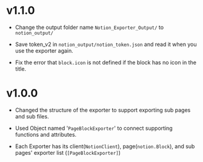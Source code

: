 # v1.1.0

- Change the output folder name `Notion_Exporter_Output/` to `notion_output/`

- Save token_v2 in `notion_output/notion_token.json` and read it when you use the exporter again.

- Fix the error that `block.icon` is not defined if the block has no icon in the title.

# v1.0.0

- Changed the structure of the exporter to support exporting sub pages and sub files.

- Used Object named '`PageBlockExporter`' to connect supporting functions and attributes.

- Each Exporter has its client(`NotionClient`), page(`notion.Block`), and sub pages' exporter list (`[PageBlockExporter]`)
